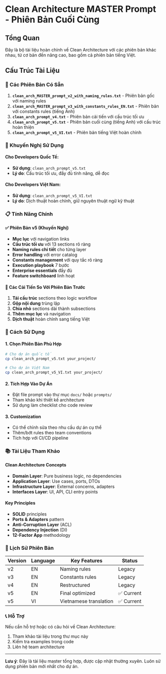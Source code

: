 # Clean Architecture MASTER Prompt - Phiên Bản Cuối Cùng

## Tổng Quan
Đây là bộ tài liệu hoàn chỉnh về Clean Architecture với các phiên bản khác nhau, từ cơ bản đến nâng cao, bao gồm cả phiên bản tiếng Việt.

## Cấu Trúc Tài Liệu

### 📁 Các Phiên Bản Có Sẵn

1. **`clean_arch_MASTER_prompt_v2_with_naming_rules.txt`** - Phiên bản gốc với naming rules
2. **`clean_arch_MASTER_prompt_v3_with_constants_rules_EN.txt`** - Phiên bản với constants rules (tiếng Anh)
3. **`clean_arch_prompt_v4.txt`** - Phiên bản cải tiến với cấu trúc tối ưu
4. **`clean_arch_prompt_v5.txt`** - Phiên bản cuối cùng (tiếng Anh) với cấu trúc hoàn thiện
5. **`clean_arch_prompt_v5_VI.txt`** - Phiên bản tiếng Việt hoàn chỉnh

### 🎯 Khuyến Nghị Sử Dụng

#### Cho Developers Quốc Tế:
- **Sử dụng**: `clean_arch_prompt_v5.txt`
- **Lý do**: Cấu trúc tối ưu, đầy đủ tính năng, dễ đọc

#### Cho Developers Việt Nam:
- **Sử dụng**: `clean_arch_prompt_v5_VI.txt`
- **Lý do**: Dịch thuật hoàn chỉnh, giữ nguyên thuật ngữ kỹ thuật

### 📋 Tính Năng Chính

#### ✅ Phiên Bản v5 (Khuyến Nghị)
- **Mục lục** với navigation links
- **Cấu trúc tối ưu** với 13 sections rõ ràng
- **Naming rules chi tiết** cho từng layer
- **Error handling** với error catalog
- **Constants management** với quy tắc rõ ràng
- **Execution playbook** 7 bước
- **Enterprise essentials** đầy đủ
- **Feature switchboard** linh hoạt

#### 🔧 Các Cải Tiến So Với Phiên Bản Trước
1. **Tái cấu trúc** sections theo logic workflow
2. **Gộp nội dung** trùng lặp
3. **Chia nhỏ** sections dài thành subsections
4. **Thêm mục lục** và navigation
5. **Dịch thuật** hoàn chỉnh sang tiếng Việt

### 🚀 Cách Sử Dụng

#### 1. Chọn Phiên Bản Phù Hợp
```bash
# Cho dự án quốc tế
cp clean_arch_prompt_v5.txt your_project/

# Cho dự án Việt Nam
cp clean_arch_prompt_v5_VI.txt your_project/
```

#### 2. Tích Hợp Vào Dự Án
- Đặt file prompt vào thư mục `docs/` hoặc `prompts/`
- Tham khảo khi thiết kế architecture
- Sử dụng làm checklist cho code review

#### 3. Customization
- Có thể chỉnh sửa theo nhu cầu dự án cụ thể
- Thêm/bớt rules theo team conventions
- Tích hợp với CI/CD pipeline

### 📚 Tài Liệu Tham Khảo

#### Clean Architecture Concepts
- **Domain Layer**: Pure business logic, no dependencies
- **Application Layer**: Use cases, ports, DTOs
- **Infrastructure Layer**: External concerns, adapters
- **Interfaces Layer**: UI, API, CLI entry points

#### Key Principles
- **SOLID** principles
- **Ports & Adapters** pattern
- **Anti-Corruption Layer** (ACL)
- **Dependency Injection** (DI)
- **12-Factor App** methodology

### 🔄 Lịch Sử Phiên Bản

| Version | Language | Key Features | Status |
|---------|----------|--------------|--------|
| v2 | EN | Naming rules | Legacy |
| v3 | EN | Constants rules | Legacy |
| v4 | EN | Restructured | Legacy |
| v5 | EN | Final optimized | ✅ Current |
| v5 | VI | Vietnamese translation | ✅ Current |

### 📞 Hỗ Trợ

Nếu cần hỗ trợ hoặc có câu hỏi về Clean Architecture:
1. Tham khảo tài liệu trong thư mục này
2. Kiểm tra examples trong code
3. Liên hệ team architecture

---

**Lưu ý**: Đây là tài liệu master tổng hợp, được cập nhật thường xuyên. Luôn sử dụng phiên bản mới nhất cho dự án.
